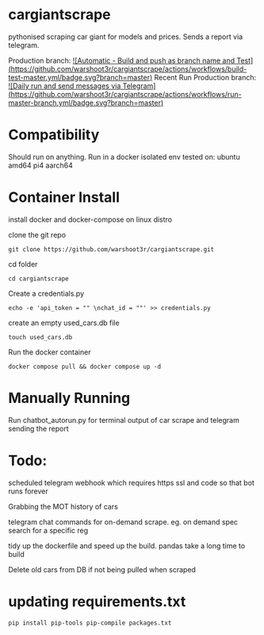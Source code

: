 # cargiantscrape
pythonised scraping car giant for models and prices. Sends a report via telegram.


Production branch: [![Automatic - Build and push as branch name and Test]  (https://github.com/warshoot3r/cargiantscrape/actions/workflows/build-test-master.yml/badge.svg?branch=master)](https://github.com/warshoot3r/cargiantscrape/actions/workflows/build-test-master.yml)
Recent Run Production branch: [![Daily run and send messages via Telegram]  (https://github.com/warshoot3r/cargiantscrape/actions/workflows/run-master-branch.yml/badge.svg?branch=master)](https://github.com/warshoot3r/cargiantscrape/actions/workflows/run-master-branch.yml)


# Compatibility 
Should run on anything. Run in a docker isolated env
tested on:
ubuntu amd64
pi4 aarch64


# Container Install

install docker and docker-compose on linux distro

clone the git repo
```
git clone https://github.com/warshoot3r/cargiantscrape.git
```
cd folder
```
cd cargiantscrape
```
Create a credentials.py
```
echo -e 'api_token = "" \nchat_id = ""' >> credentials.py
```

create an empty used_cars.db file
```
touch used_cars.db
```
Run the docker container
```
docker compose pull && docker compose up -d 
```


# Manually Running
Run chatbot_autorun.py for terminal output of car scrape and telegram sending the report


# Todo:
scheduled telegram webhook which requires https ssl and code so that bot runs forever

Grabbing the MOT history of cars

telegram chat commands for on-demand scrape. eg. on demand spec search for a specific reg

tidy up the dockerfile and speed up the build. pandas take a long time to build

Delete old cars from DB if not being pulled when scraped

# updating requirements.txt
`
pip install pip-tools
pip-compile packages.txt 
`

